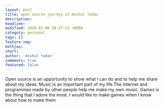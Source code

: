 ```yaml
---
layout: post
title: open source journey of Anshul Yadav
description:
headline:
modified: 2018-01-06 20:27:23 +0000
category: personal
tags: []
feature-img: 
mathjax: 
chart: 
author: 'Anshul Yadav'
comments: true
featured: false
---
```


Open source is an opportunity to show what I can do and to help me share about my ideas. Music is an important part of my life.The internet and programmes made by other people help me make my own music. Games is the thing that I adore the most. I would like to make games when I know about how to make them
